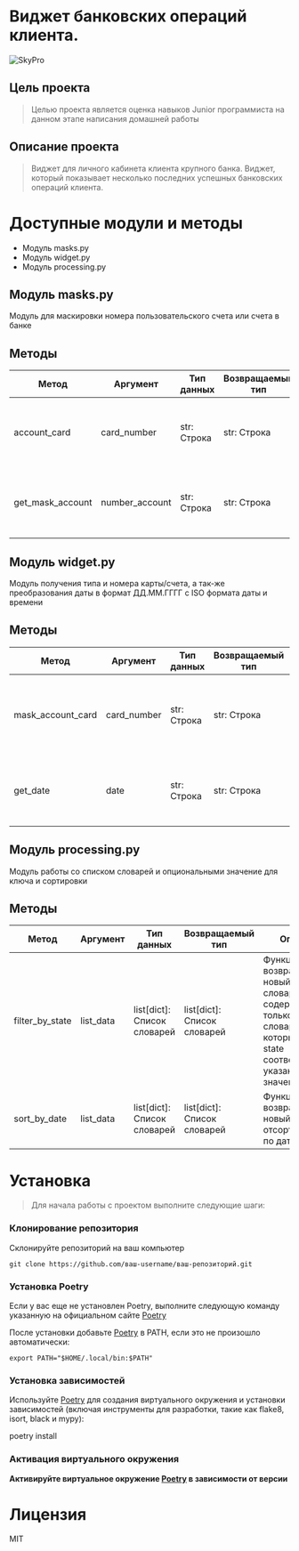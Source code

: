 # Виджет банковских операций клиента.

![SkyPro](https://my.sky.pro/5987ea2b7acbe5e5379157f8c4f0fb7f.svg)
## Цель проекта
>Целью проекта является оценка навыков Junior программиста на данном этапе написания домашней работы

## Описание проекта
>Виджет для личного кабинета клиента крупного банка.
Виджет, который показывает несколько последних успешных банковских операций клиента.

# Доступные модули и методы
* Модуль masks.py
* Модуль widget.py
* Модуль processing.py

## Модуль masks.py
Модуль для маскировки номера пользовательского счета или счета в банке

## Методы

| Метод            | Аргумент       | Тип данных   | Возвращаемый тип | Описание                                                              |
|------------------|----------------|--------------|------------------|-----------------------------------------------------------------------|
| account_card     | card_number    | str: Строка  | str: Строка      | Функция преобразования номера карты в маску вида XXXX XX** **** XXXX  |
| get_mask_account | number_account | str: Строка  | str: Строка      | Функция преобразования номера счета в нужный формат маскировки **XXXX |

## Модуль widget.py
Модуль получения типа и номера карты/счета, а так-же преобразования даты в формат ДД.ММ.ГГГГ с ISO формата даты и времени

## Методы

| Метод             | Аргумент    | Тип данных   | Возвращаемый тип | Описание                                                                            |
|-------------------|-------------|--------------|------------------|-------------------------------------------------------------------------------------|
| mask_account_card | card_number | str: Строка  | str: Строка      | Функция получения типа и номера карты или счета пример Visa Plantum XXXX, Счет XXXX |
| get_date          | date        | str: Строка  | str: Строка      | Функция преобразования даты в нужный формат с помощью datetima                      |

## Модуль processing.py
Модуль работы со списком словарей и опциональными значение для ключа и сортировки

## Методы

| Метод             | Аргумент    | Тип данных                    | Возвращаемый тип | Описание                                                                                                                           |
|-------------------|-------------|-------------------------------|------------------|------------------------------------------------------------------------------------------------------------------------------------|
| filter_by_state   | list_data   | list[dict]: Список словарей   | list[dict]: Список словарей      | Функция возвращает новый список словарей, содержащий только те словари,у которых ключ state соответствует указанному значению.     |
| sort_by_date      | list_data   | list[dict]: Список словарей   | list[dict]: Список словарей      | Функция возвращает новый список, отсортированный по дате (date).                                                  |


# Установка
> Для начала работы с проектом выполните следующие шаги:

### Клонирование репозитория
Склонируйте репозиторий на ваш компьютер

```git clone https://github.com/ваш-username/ваш-репозиторий.git```

### Установка Poetry
Если у вас еще не установлен Poetry, выполните следующую команду указанную на официальном сайте
[Poetry](https://python-poetry.org/docs/#installing-with-the-official-installer)

После установки добавьте [Poetry](https://python-poetry.org/docs/#installing-with-the-official-installer) в PATH, если это не произошло автоматически:

```export PATH="$HOME/.local/bin:$PATH"```

### Установка зависимостей
Используйте [Poetry](https://python-poetry.org/docs/#installing-with-the-official-installer) для создания виртуального окружения и установки 
зависимостей (включая инструменты для разработки, 
такие как flake8, isort, black и mypy):

poetry install

### Активация виртуального окружения
**Активируйте виртуальное окружение [Poetry](https://python-poetry.org/docs/#installing-with-the-official-installer) в зависимости от версии**

# Лицензия
MIT
